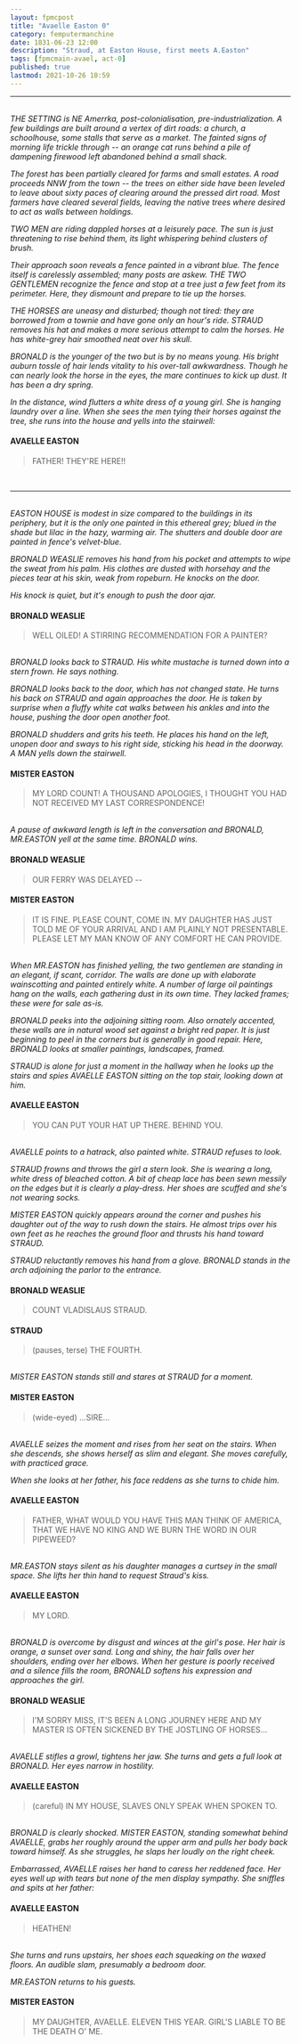 ```yaml
---
layout: fpmcpost
title: "Avaelle Easton 0"
category: femputermanchine
date: 1831-06-23 12:00
description: "Straud, at Easton House, first meets A.Easton"
tags: [fpmcmain-avael, act-0]
published: true
lastmod: 2021-10-26 10:59
---
```

[//]: # ( 10/26/21  -EastonHouseLooksLike https://en.wikipedia.org/wiki/Lieut._Thomas_Fuller_House)
[//]: # ( 10/26/21  -updated speech formatting)

*****
<br/><i>THE SETTING is NE Amerrka, post-colonialisation, pre-industrialization. A few buildings are built around a vertex of dirt roads: a church, a schoolhouse, some stalls that serve as a market. The fainted signs of morning life trickle through -- an orange cat runs behind a pile of dampening firewood left abandoned behind a small shack.</i>

<i>The forest has been partially cleared for farms and small estates. A road proceeds NNW from the town -- the trees on either side have been leveled to leave about sixty paces of clearing around the pressed dirt road. Most farmers have cleared several fields, leaving the native trees where desired to act as walls between holdings.</i>

<i>TWO MEN are riding dappled horses at a leisurely pace. The sun is just threatening to rise behind them, its light whispering behind clusters of brush. </i>

<i>Their approach soon reveals a fence painted in a vibrant blue. The fence itself is carelessly assembled; many posts are askew. THE TWO GENTLEMEN recognize the fence and stop at a tree just a few feet from its perimeter. Here, they dismount and prepare to tie up the horses.</i>

<i>THE HORSES are uneasy and disturbed; though not tired: they are borrowed from a townie and have gone only an hour's ride. STRAUD removes his hat and makes a more serious attempt to calm the horses. He has white-grey hair smoothed neat over his skull.</i>

<i>BRONALD is the younger of the two but is by no means young. His bright auburn tossle of hair lends vitality to his over-tall awkwardness. Though he can nearly look the horse in the eyes, the mare continues to kick up dust. It has been a dry spring.</i>

<i>In the distance, wind flutters a white dress of a young girl. She is hanging laundry over a line. When she sees the men tying their horses against the tree, she runs into the house and yells into the stairwell:</i>

#### AVAELLE EASTON 

> FATHER! THEY'RE HERE!!

<br/>

*****
<br/><i>EASTON HOUSE is modest in size compared to the buildings in its periphery, but it is the only one painted in this ethereal grey; blued in the shade but lilac in the hazy, warming air. The shutters and double door are painted in fence's velvet-blue.</i>

<i>BRONALD WEASLIE removes his hand from his pocket and attempts to wipe the sweat from his palm. His clothes are dusted with horsehay and the pieces tear at his skin, weak from ropeburn. He knocks on the door.</i>

<i>His knock is quiet, but it's enough to push the door ajar.</i>

#### BRONALD WEASLIE

> WELL OILED! A STIRRING RECOMMENDATION FOR A PAINTER?

<br/><I>BRONALD looks back to STRAUD. His white mustache is turned down into a stern frown. He says nothing.</i>

<i>BRONALD looks back to the door, which has not changed state. He turns his back on STRAUD and again approaches the door. He is taken by surprise when a fluffy white cat walks between his ankles and into the house, pushing the door open another foot.</i>

<i>BRONALD shudders and grits his teeth. He places his hand on the left, unopen door and sways to his right side, sticking his head in the doorway. A MAN yells down the stairwell.</i>

#### MISTER EASTON 

> MY LORD COUNT! A THOUSAND APOLOGIES, I THOUGHT YOU HAD NOT RECEIVED MY LAST CORRESPONDENCE!

<br/><I>A pause of awkward length is left in the conversation and BRONALD, MR.EASTON yell at the same time. BRONALD wins.</i>

#### BRONALD WEASLIE

> OUR FERRY WAS DELAYED -- 

#### MISTER EASTON 

> IT IS FINE. PLEASE COUNT, COME IN. MY DAUGHTER HAS JUST TOLD ME OF YOUR ARRIVAL AND I AM PLAINLY NOT PRESENTABLE. PLEASE LET MY MAN KNOW OF ANY COMFORT HE CAN PROVIDE.

<br/><I>When MR.EASTON has finished yelling, the two gentlemen are standing in an elegant, if scant, corridor. The walls are done up with elaborate wainscotting and painted entirely white. A number of large oil paintings hang on the walls, each gathering dust in its own time. They lacked frames; these were for sale as-is.</i>

<i>BRONALD peeks into the adjoining sitting room. Also ornately accented, these walls are in natural wood set against a bright red paper. It is just beginning to peel in the corners but is generally in good repair. Here, BRONALD looks at smaller paintings, landscapes, framed.</i>

<i>STRAUD is alone for just a moment in the hallway when he looks up the stairs and spies AVAELLE EASTON sitting on the top stair, looking down at him.</i>

#### AVAELLE EASTON 

> YOU CAN PUT YOUR HAT UP THERE. BEHIND YOU.

<br/><i>AVAELLE points to a hatrack, also painted white. STRAUD refuses to look.</i>

<I>STRAUD frowns and throws the girl a stern look. She is wearing a long, white dress of bleached cotton. A bit of cheap lace has been sewn messily on the edges but it is clearly a play-dress. Her shoes are scuffed and she's not wearing socks.</i>

<i>MISTER EASTON quickly appears around the corner and pushes his daughter out of the way to rush down the stairs. He almost trips over his own feet as he reaches the ground floor and thrusts his hand toward STRAUD.</i>

<i>STRAUD reluctantly removes his hand from a glove. BRONALD stands in the arch adjoining the parlor to the entrance.</i>

#### BRONALD WEASLIE

> COUNT VLADISLAUS STRAUD.
 
#### STRAUD 

> (pauses, terse) THE FOURTH.

<br/><i>MISTER EASTON stands still and stares at STRAUD for a moment.</i>

#### MISTER EASTON

> (wide-eyed) ...SIRE...

<br/><i>AVAELLE seizes the moment and rises from her seat on the stairs. When she descends, she shows herself as slim and elegant. She moves carefully, with practiced grace.</i>

<i>When she looks at her father, his face reddens as she turns to chide him.</i>

#### AVAELLE EASTON 

> FATHER, WHAT WOULD YOU HAVE THIS MAN THINK OF AMERICA, THAT WE HAVE NO KING AND WE BURN THE WORD IN OUR PIPEWEED? 

<br/><I>MR.EASTON stays silent as his daughter manages a curtsey in the small space. She lifts her thin hand to request Straud's kiss.</i>

#### AVAELLE EASTON

> MY LORD.

<br/><i>BRONALD is overcome by disgust and winces at the girl's pose. Her hair is orange, a sunset over sand. Long and shiny, the hair falls over her shoulders, ending over her elbows. When her gesture is poorly received and a silence fills the room, BRONALD softens his expression and approaches the girl.</i>

#### BRONALD WEASLIE

> I'M SORRY MISS, IT'S BEEN A LONG JOURNEY HERE AND MY MASTER IS OFTEN SICKENED BY THE JOSTLING OF HORSES...

<br/><I>AVAELLE stifles a growl, tightens her jaw. She turns and gets a full look at BRONALD. Her eyes narrow in hostility.</i>

#### AVAELLE EASTON

> (careful) IN MY HOUSE, SLAVES ONLY SPEAK WHEN SPOKEN TO.

<br/><i>BRONALD is clearly shocked. MISTER EASTON, standing somewhat behind AVAELLE, grabs her roughly around the upper arm and pulls her body back toward himself. As she struggles, he slaps her loudly on the right cheek.</i>

<i>Embarrassed, AVAELLE raises her hand to caress her reddened face. Her eyes well up with tears but none of the men display sympathy. She sniffles and spits at her father:</i>

#### AVAELLE EASTON 

> HEATHEN!

<br/><I>She turns and runs upstairs, her shoes each squeaking on the waxed floors. An audible slam, presumably a bedroom door.</i>

<i>MR.EASTON returns to his guests.</i>

#### MISTER EASTON

> MY DAUGHTER, AVAELLE. ELEVEN THIS YEAR. GIRL'S LIABLE TO BE THE DEATH O' ME.


